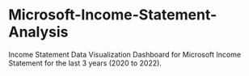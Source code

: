 # Microsoft-Income-Statement-Analysis
Income Statement Data Visualization Dashboard for Microsoft Income Statement for the last 3 years (2020 to 2022).
